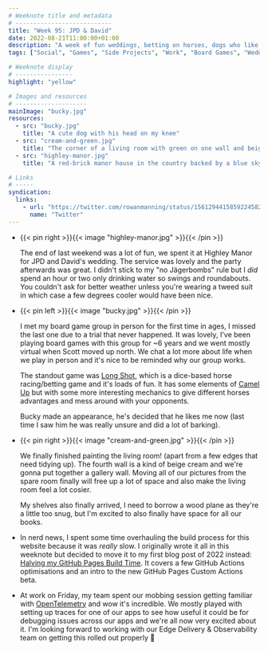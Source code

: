 ```yaml
---
# Weeknote title and metadata
# ---------------------------
title: "Week 95: JPD & David"
date: 2022-08-21T11:00:00+01:00
description: "A week of fun weddings, betting on horses, dogs who like me now, finished painting, a new blog post, and playing with OpenTelemetry."
tags: ["Social", "Games", "Side Projects", "Work", "Board Games", "Wedding", "Jägerbomb"]

# Weeknote display
# ----------------
highlight: "yellow"

# Images and resources
# --------------------
mainImage: "bucky.jpg"
resources:
  - src: "bucky.jpg"
    title: "A cute dog with his head on my knee"
  - src: "cream-and-green.jpg"
    title: "The corner of a living room with green on one wall and beige cream on the other"
  - src: "highley-manor.jpg"
    title: "A red-brick manor house in the country backed by a blue sky"

# Links
# -----
syndication:
  links:
    - url: "https://twitter.com/rowanmanning/status/1561294415859224582"
      name: "Twitter"
---
```


  * {{< pin right >}}{{< image "highley-manor.jpg" >}}{{< /pin >}}
  
    The end of last weekend was a lot of fun, we spent it at Highley Manor for JPD and David's wedding. The service was lovely and the party afterwards was great. I didn't stick to my "no Jägerbombs" rule but I _did_ spend an hour or two only drinking water so swings and roundabouts. You couldn't ask for better weather unless you're wearing a tweed suit in which case a few degrees cooler would have been nice.

  * {{< pin left >}}{{< image "bucky.jpg" >}}{{< /pin >}}
  
    I met my board game group in person for the first time in ages, I missed the last one due to a trial that never happened. It was lovely, I've been playing board games with this group for ~6 years and we went mostly virtual when Scott moved up north. We chat a lot more about life when we play in person and it's nice to be reminded why our group works.

    The standout game was [Long Shot](https://boardgamegeek.com/boardgame/295374/long-shot-dice-game), which is a dice-based horse racing/betting game and it's loads of fun. It has some elements of [Camel Up](https://boardgamegeek.com/boardgame/153938/camel) but with some more interesting mechanics to give different horses advantages and mess around with your opponents.

    Bucky made an appearance, he's decided that he likes me now (last time I saw him he was really unsure and did a lot of barking).

  * {{< pin right >}}{{< image "cream-and-green.jpg" >}}{{< /pin >}}
  
    We finally finished painting the living room! (apart from a few edges that need tidying up). The fourth wall is a kind of beige cream and we're gonna put together a gallery wall. Moving all of our pictures from the spare room finally will free up a lot of space and also make the living room feel a lot cosier.

    My shelves also finally arrived, I need to borrow a wood plane as they're a little too snug, but I'm excited to also finally have space for all our books.

  * In nerd news, I spent some time overhauling the build process for this website because it was _really_ slow. I originally wrote it all in this weeknote but decided to move it to my first blog post of 2022 instead: [Halving my GitHub Pages Build Time](/posts/halving-my-github-pages-build-time/). It covers a few GitHub Actions optimisations and an intro to the new GitHub Pages Custom Actions beta.

  * At work on Friday, my team spent our mobbing session getting familiar with [OpenTelemetry](https://opentelemetry.io/) and wow it's incredible. We mostly played with setting up traces for one of our apps to see how useful it could be for debugging issues across our apps and we're all now very excited about it. I'm looking forward to working with our Edge Delivery & Observability team on getting this rolled out properly :tada: 
